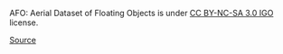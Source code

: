 AFO: Aerial Dataset of Floating Objects is under [CC BY-NC-SA 3.0 IGO](https://creativecommons.org/licenses/by-nc-sa/3.0/igo/) license.

[Source](https://www.kaggle.com/datasets/jangsienicajzkowy/afo-aerial-dataset-of-floating-objects)